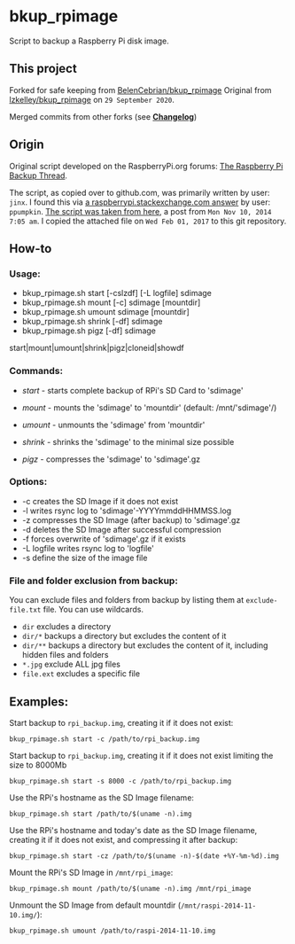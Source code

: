 # bkup_rpimage

Script to backup a Raspberry Pi disk image. 

## This project

Forked for safe keeping from [BelenCebrian/bkup_rpimage](https://github.com/BelenCebrian/bkup_rpimage)
Original from [lzkelley/bkup_rpimage](https://github.com/lzkelley/bkup_rpimage) on `29 September 2020`. 

Merged commits from other forks (see [**Changelog**](CHANGELOG.md))

## Origin

Original script developed on the RaspberryPi.org forums: [The Raspberry Pi Backup Thread](https://www.raspberrypi.org/forums/viewtopic.php?f=63&t=12079).

The script, as copied over to github.com, was primarily written by user: `jinx`. I found this via [a raspberrypi.stackexchange.com answer](http://raspberrypi.stackexchange.com/a/5431/61087) by user: `ppumpkin`. [The script was taken from here](https://www.raspberrypi.org/forums/viewtopic.php?p=638345#p638345), a post from `Mon Nov 10, 2014 7:05 am`. I copied the attached file on `Wed Feb 01, 2017` to this git repository.

## How-to
### Usage:

* bkup_rpimage.sh start [-cslzdf] [-L logfile] sdimage
* bkup_rpimage.sh mount [-c] sdimage [mountdir]
* bkup_rpimage.sh umount sdimage [mountdir]
* bkup_rpimage.sh shrink [-df] sdimage
* bkup_rpimage.sh pigz [-df] sdimage

start|mount|umount|shrink|pigz|cloneid|showdf

### Commands:

* *start* - starts complete backup of RPi's SD Card to 'sdimage'

* *mount* - mounts the 'sdimage' to 'mountdir' (default: /mnt/'sdimage'/)

* *umount* - unmounts the 'sdimage' from 'mountdir'

* *shrink* - shrinks the 'sdimage' to the minimal size possible

* *pigz* - compresses the 'sdimage' to 'sdimage'.gz


### Options:

* -c creates the SD Image if it does not exist
* -l writes rsync log to 'sdimage'-YYYYmmddHHMMSS.log
* -z compresses the SD Image (after backup) to 'sdimage'.gz
* -d deletes the SD Image after successful compression
* -f forces overwrite of 'sdimage'.gz if it exists
* -L logfile writes rsync log to 'logfile'
* -s define the size of the image file

### File and folder exclusion from backup:

You can exclude files and folders from backup by listing them at `exclude-file.txt` file. You can use wildcards.

* `dir` excludes a directory
* `dir/*` backups a directory but excludes the content of it
* `dir/**` backups a directory but excludes the content of it, including hidden files and folders
* `*.jpg` exclude ALL jpg files
* `file.ext` excludes a specific file

## Examples:

Start backup to `rpi_backup.img`, creating it if it does not exist:
```
bkup_rpimage.sh start -c /path/to/rpi_backup.img
```

Start backup to `rpi_backup.img`, creating it if it does not exist limiting 
 the size to 8000Mb
```
bkup_rpimage.sh start -s 8000 -c /path/to/rpi_backup.img
```


Use the RPi's hostname as the SD Image filename:
```
bkup_rpimage.sh start /path/to/$(uname -n).img
```

Use the RPi's hostname and today's date as the SD Image filename,
creating it if it does not exist, and compressing it after backup:
```
bkup_rpimage.sh start -cz /path/to/$(uname -n)-$(date +%Y-%m-%d).img
```

Mount the RPi's SD Image in `/mnt/rpi_image`:
```
bkup_rpimage.sh mount /path/to/$(uname -n).img /mnt/rpi_image
```

Unmount the SD Image from default mountdir (`/mnt/raspi-2014-11-10.img/`):
```
bkup_rpimage.sh umount /path/to/raspi-2014-11-10.img
```
